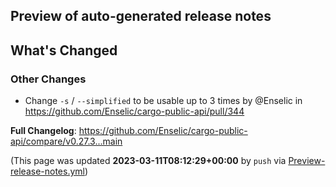 ## Preview of auto-generated release notes
<!-- Release notes generated using configuration in .github/release.yml at main -->

## What's Changed
### Other Changes
* Change `-s` / `--simplified` to be usable up to 3 times by @Enselic in https://github.com/Enselic/cargo-public-api/pull/344


**Full Changelog**: https://github.com/Enselic/cargo-public-api/compare/v0.27.3...main


(This page was updated **2023-03-11T08:12:29+00:00** by `push` via [Preview-release-notes.yml](https://github.com/Enselic/cargo-public-api/actions/runs/4391370634))

